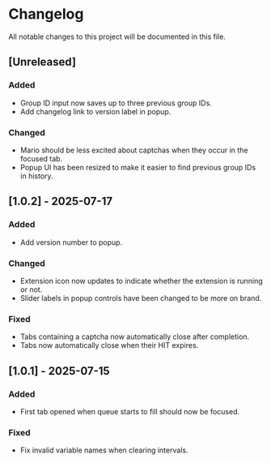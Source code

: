 # Changelog

All notable changes to this project will be documented in this file.

## [Unreleased]

### Added

- Group ID input now saves up to three previous group IDs.
- Add changelog link to version label in popup.

### Changed

- Mario should be less excited about captchas when they occur in the focused tab.
- Popup UI has been resized to make it easier to find previous group IDs in history.

## [1.0.2] - 2025-07-17

### Added

- Add version number to popup.

### Changed

- Extension icon now updates to indicate whether the extension is running or not.
- Slider labels in popup controls have been changed to be more on brand.

### Fixed

- Tabs containing a captcha now automatically close after completion.
- Tabs now automatically close when their HIT expires.

## [1.0.1] - 2025-07-15

### Added

- First tab opened when queue starts to fill should now be focused.

### Fixed

- Fix invalid variable names when clearing intervals.
